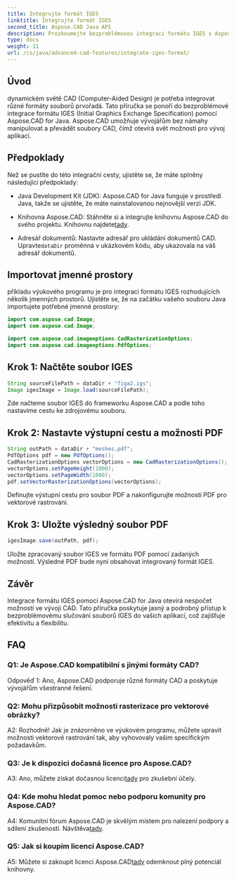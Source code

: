 ```yaml
---
title: Integrujte formát IGES
linktitle: Integrujte formát IGES
second_title: Aspose.CAD Java API
description: Prozkoumejte bezproblémovou integraci formátu IGES s Aspose.CAD for Java. Postupujte podle našeho podrobného průvodce a využijte sílu Aspose.CAD k vylepšení svých zkušeností s vývojem CAD.
type: docs
weight: 11
url: /cs/java/advanced-cad-features/integrate-iges-format/
---
```

## Úvod

dynamickém světě CAD (Computer-Aided Design) je potřeba integrovat různé formáty souborů prvořadá. Tato příručka se ponoří do bezproblémové integrace formátu IGES (Initial Graphics Exchange Specification) pomocí Aspose.CAD for Java. Aspose.CAD umožňuje vývojářům bez námahy manipulovat a převádět soubory CAD, čímž otevírá svět možností pro vývoj aplikací.

## Předpoklady

Než se pustíte do této integrační cesty, ujistěte se, že máte splněny následující předpoklady:

- Java Development Kit (JDK): Aspose.CAD for Java funguje v prostředí Java, takže se ujistěte, že máte nainstalovanou nejnovější verzi JDK.

-  Knihovna Aspose.CAD: Stáhněte si a integrujte knihovnu Aspose.CAD do svého projektu. Knihovnu najdete[tady](https://releases.aspose.com/cad/java/).

-  Adresář dokumentů: Nastavte adresář pro ukládání dokumentů CAD. Upravte`dataDir` proměnná v ukázkovém kódu, aby ukazovala na váš adresář dokumentů.

## Importovat jmenné prostory

příkladu výukového programu je pro integraci formátu IGES rozhodujících několik jmenných prostorů. Ujistěte se, že na začátku vašeho souboru Java importujete potřebné jmenné prostory:

```java
import com.aspose.cad.Image;
import com.aspose.cad.Image;

import com.aspose.cad.imageoptions.CadRasterizationOptions;
import com.aspose.cad.imageoptions.PdfOptions;
```

## Krok 1: Načtěte soubor IGES

```java
String sourceFilePath = dataDir + "figa2.igs";
Image igesImage = Image.load(sourceFilePath);
```

Zde načteme soubor IGES do frameworku Aspose.CAD a podle toho nastavíme cestu ke zdrojovému souboru.

## Krok 2: Nastavte výstupní cestu a možnosti PDF

```java
String outPath = dataDir + "meshes.pdf";
PdfOptions pdf = new PdfOptions();
CadRasterizationOptions vectorOptions = new CadRasterizationOptions();
vectorOptions.setPageHeight(1000);
vectorOptions.setPageWidth(1000);
pdf.setVectorRasterizationOptions(vectorOptions);
```

Definujte výstupní cestu pro soubor PDF a nakonfigurujte možnosti PDF pro vektorové rastrování.

## Krok 3: Uložte výsledný soubor PDF

```java
igesImage.save(outPath, pdf);
```

Uložte zpracovaný soubor IGES ve formátu PDF pomocí zadaných možností. Výsledné PDF bude nyní obsahovat integrovaný formát IGES.

## Závěr

Integrace formátu IGES pomocí Aspose.CAD for Java otevírá nespočet možností ve vývoji CAD. Tato příručka poskytuje jasný a podrobný přístup k bezproblémovému slučování souborů IGES do vašich aplikací, což zajišťuje efektivitu a flexibilitu.

## FAQ

### Q1: Je Aspose.CAD kompatibilní s jinými formáty CAD?

Odpověď 1: Ano, Aspose.CAD podporuje různé formáty CAD a poskytuje vývojářům všestranné řešení.

### Q2: Mohu přizpůsobit možnosti rasterizace pro vektorové obrázky?

A2: Rozhodně! Jak je znázorněno ve výukovém programu, můžete upravit možnosti vektorové rastrování tak, aby vyhovovaly vašim specifickým požadavkům.

### Q3: Je k dispozici dočasná licence pro Aspose.CAD?

 A3: Ano, můžete získat dočasnou licenci[tady](https://purchase.aspose.com/temporary-license/) pro zkušební účely.

### Q4: Kde mohu hledat pomoc nebo podporu komunity pro Aspose.CAD?

 A4: Komunitní fórum Aspose.CAD je skvělým místem pro nalezení podpory a sdílení zkušeností. Návštěva[tady](https://forum.aspose.com/c/cad/19).

### Q5: Jak si koupím licenci Aspose.CAD?

 A5: Můžete si zakoupit licenci Aspose.CAD[tady](https://purchase.aspose.com/buy) odemknout plný potenciál knihovny.